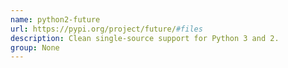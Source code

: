 ```yaml
---
name: python2-future
url: https://pypi.org/project/future/#files
description: Clean single-source support for Python 3 and 2.
group: None
---
```

